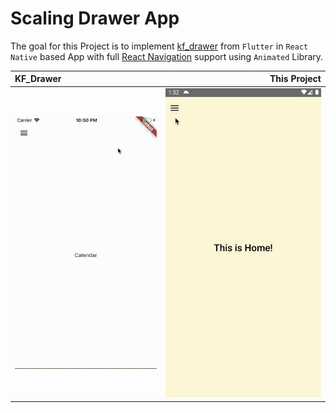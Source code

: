 # Scaling Drawer App

The goal for this Project is to implement [kf_drawer](https://github.com/qqmikey/kf_drawer) from `Flutter` in `React Native` based App with full [React Navigation](https://github.com/react-navigation/react-navigation) support using `Animated` Library.

| KF_Drawer                               |                                    This Project |
| :-------------------------------------- | ----------------------------------------------: |
| ![KF_Drawer](./gifs/kf-drawer-demo.gif) | ![This Project](./gifs/scaling-drawer-demo.gif) |